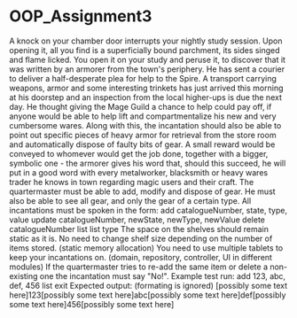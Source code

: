 # OOP_Assignment3
A knock on your chamber door interrupts your nightly study session. Upon opening it, all you find is a superficially bound parchment, its sides singed and flame licked. You open it on your study and peruse it, to discover that it was written by an armorer from the town's periphery. He has sent a courier to deliver a half-desperate plea for help to the Spire. A transport carrying weapons, armor and some interesting trinkets has just arrived this morning at his doorstep and an inspection from the local higher-ups is due the next day. He thought giving the Mage Guild a chance to help could pay off, if anyone would be able to help lift and compartmentalize his new and very cumbersome wares. Along with this, the incantation should also be able to point out specific pieces of heavy armor for retrieval from the store room and automatically dispose of faulty bits of gear.
A small reward would be conveyed to whomever would get the job done, together with a bigger, symbolic one - the armorer gives his word that, should this succeed, he will put in a good word with every metalworker, blacksmith or heavy wares trader he knows in town regarding magic users and their craft.
The quartermaster must be able to add, modify and dispose of gear. He must also be able to see all gear, and only the gear of a certain type. All incantations must be spoken in the form:
add catalogueNumber, state, type, value
update catalogueNumber, newState, newType, newValue
delete catalogueNumber
list
list type
The space on the shelves should remain static as it is. No need to change shelf size depending on the number of items stored. (static memory allocation)
You need to use multiple tablets to keep your incantations on. (domain, repository, controller, UI in different modules)
If the quartermaster tries to re-add the same item or delete a non-existing one the incantation must say "No!".
Example test run:
add 123, abc, def, 456
list
exit
Expected output: (formating is ignored)
[possibly some text here]123[possibly some text here]abc[possibly some text here]def[possibly some text here]456[possibly some text here]
